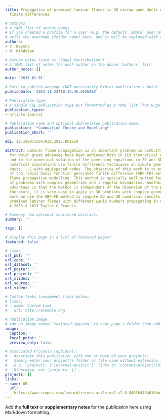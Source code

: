 ```yaml
---
title: Propagation of premixed laminar flames in 3D narrow open ducts using RBF-generated
  finite differences

# Authors
# A YAML list of author names
# If you created a profile for a user (e.g. the default `admin` user at `content/authors/admin/`), 
# write the username (folder name) here, and it will be replaced with their full name and linked to their profile.
authors:
- V. Bayona
- M. Kindelan

# Author notes (such as 'Equal Contribution')
# A YAML list of notes for each author in the above `authors` list
author_notes: []

date: '2013-01-01'

# Date to publish webpage (NOT necessarily Bibtex publication's date).
publishDate: '2023-11-22T10:36:46.562648Z'

# Publication type.
# A single CSL publication type but formatted as a YAML list (for Hugo requirements).
publication_types:
- article-journal

# Publication name and optional abbreviated publication name.
publication: '*Combustion Theory and Modelling*'
publication_short: ''

doi: 10.1080/13647830.2013.801519

abstract: Laminar flame propagation is an important problem in combustion modelling
  for which great advances have been achieved both in its theoretical understanding
  and in the numerical solution of the governing equations in 2D and 3D. Most of these
  numerical simulations use finite difference techniques on simple geometries (channels,
  ducts,...) with equispaced nodes. The objective of this work is to explore the applicability
  of the radial basis function generated finite difference (RBF-FD) method to laminar
  flame propagation modelling. This method is specially well suited for the solution
  of problems with complex geometries and irregular boundaries. Another important
  advantage is that the method is independent of the dimension of the problem and,
  therefore, it is very easy to apply in 3D problems with complex geometries. In this
  work we use the RBF-FD method to compute 2D and 3D numerical results that simulate
  premixed laminar flames with different Lewis numbers propagating in open ducts.
  © 2013 © 2013 Taylor & Francis.

# Summary. An optional shortened abstract.
summary: ''

tags: []

# Display this page in a list of Featured pages?
featured: false

# Links
url_pdf: ''
url_code: ''
url_dataset: ''
url_poster: ''
url_project: ''
url_slides: ''
url_source: ''
url_video: ''

# Custom links (uncomment lines below)
# links:
# - name: Custom Link
#   url: http://example.org

# Publication image
# Add an image named `featured.jpg/png` to your page's folder then add a caption below.
image:
  caption: ''
  focal_point: ''
  preview_only: false

# Associated Projects (optional).
#   Associate this publication with one or more of your projects.
#   Simply enter your project's folder or file name without extension.
#   E.g. `projects: ['internal-project']` links to `content/project/internal-project/index.md`.
#   Otherwise, set `projects: []`.
projects: []
links:
- name: URL
  url: 
    https://www.scopus.com/inward/record.uri?eid=2-s2.0-84886415461&doi=10.1080%2f13647830.2013.801519&partnerID=40&md5=81e2bb42fff919c02b317c6c421ddebe
---
```


Add the **full text** or **supplementary notes** for the publication here using Markdown formatting.
